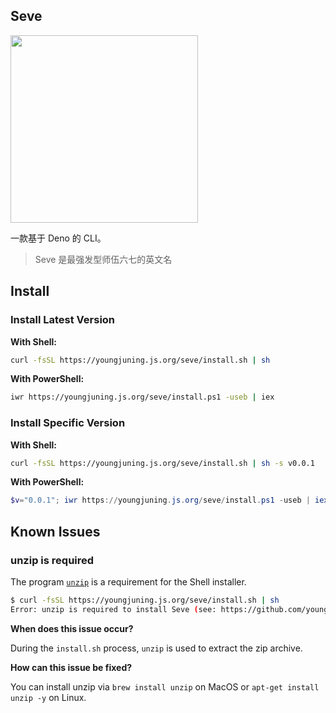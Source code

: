 ## Seve

<img src="https://i.loli.net/2021/02/02/ZAiUPLepyw5vT2k.png" width="300px"/>

一款基于 Deno 的 CLI。

> Seve 是最强发型师伍六七的英文名

## Install

### Install Latest Version

**With Shell:**

```sh
curl -fsSL https://youngjuning.js.org/seve/install.sh | sh
```

**With PowerShell:**

```sh
iwr https://youngjuning.js.org/seve/install.ps1 -useb | iex
```

### Install Specific Version

**With Shell:**

```sh
curl -fsSL https://youngjuning.js.org/seve/install.sh | sh -s v0.0.1
```

**With PowerShell:**

```powershell
$v="0.0.1"; iwr https://youngjuning.js.org/seve/install.ps1 -useb | iex
```

## Known Issues

### unzip is required

The program [`unzip`](https://linux.die.net/man/1/unzip) is a requirement for the Shell installer.

```sh
$ curl -fsSL https://youngjuning.js.org/seve/install.sh | sh
Error: unzip is required to install Seve (see: https://github.com/youngjuning/seve#unzip-is-required).
```

**When does this issue occur?**

During the `install.sh` process, `unzip` is used to extract the zip archive.

**How can this issue be fixed?**

You can install unzip via `brew install unzip` on MacOS or `apt-get install unzip -y` on Linux.
